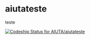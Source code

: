 aiutateste
==========

teste


[ ![Codeship Status for AIUTA/aiutateste](https://codeship.io/projects/c9047070-12e0-0132-f04a-4259708293ce/status)](https://codeship.io/projects/33267)
